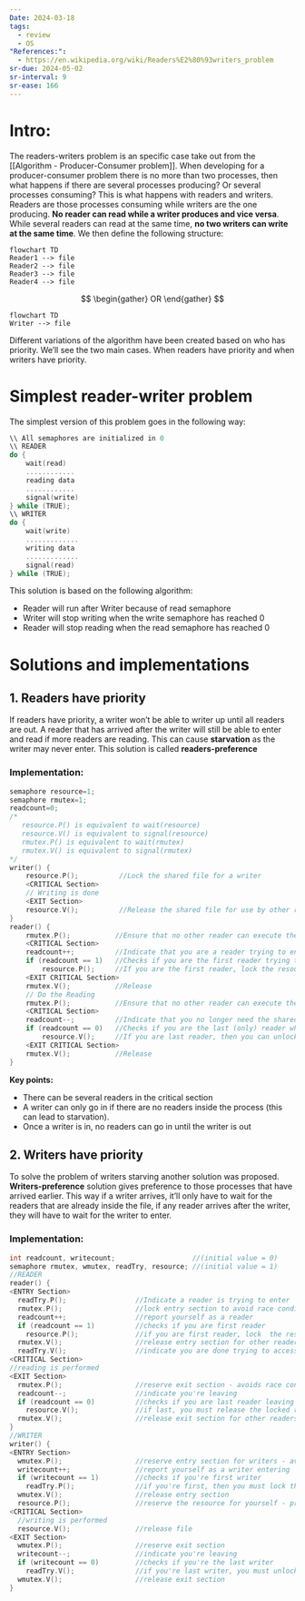 ```yaml
---
Date: 2024-03-18
tags:
  - review
  - OS
"References:":
  - https://en.wikipedia.org/wiki/Readers%E2%80%93writers_problem
sr-due: 2024-05-02
sr-interval: 9
sr-ease: 166
---
```

# Intro: 
The readers-writers problem is an specific case take out from the [[Algorithm - Producer-Consumer problem]]. 
When developing for a producer-consumer problem there is no more than two processes, then what happens if there are several processes producing? Or several processes consuming?
This is what happens with readers and writers. 
Readers are those processes consuming  while writers are the one producing. **No reader can read while a writer produces and vice versa**. 
While several readers can read at the same time, **no two writers can write at the same time**. 
We then define the following structure: 

```mermaid
flowchart TD
Reader1 --> file
Reader2 --> file
Reader3 --> file
Reader4 --> file
```
$$
\begin{gather}
OR
\end{gather}
$$
```mermaid
flowchart TD
Writer --> file
```

Different variations of the algorithm have been created based on who has priority. We’ll see the two main cases. When readers have priority and when writers have priority.
# Simplest reader-writer problem
The simplest version of this problem goes in the following way: 

```c
\\ All semaphores are initialized in 0
\\ READER
do {
    wait(read)
    ............
    reading data
    ............
    signal(write)
} while (TRUE);
\\ WRITER
do {
    wait(write)
    .............
    writing data
    .............
    signal(read)
} while (TRUE);

```

This solution is based on the following algorithm: 
+ Reader will run after Writer because of read semaphore
+ Writer will stop writing when the write semaphore has reached 0
+ Reader will stop reading when the read semaphore has reached 0
# Solutions and implementations
## 1. **Readers have priority**
If readers have priority, a writer won’t be able to writer up until all readers are out. A reader that has arrived after the writer will still be able to enter and read if more readers are reading. This can cause **starvation** as the writer may never enter. This solution is called **readers-preference**

### Implementation:
```c
semaphore resource=1;
semaphore rmutex=1;
readcount=0;
/*
   resource.P() is equivalent to wait(resource)
   resource.V() is equivalent to signal(resource)
   rmutex.P() is equivalent to wait(rmutex)
   rmutex.V() is equivalent to signal(rmutex)
*/
writer() {
    resource.P();          //Lock the shared file for a writer
    <CRITICAL Section>
    // Writing is done
    <EXIT Section>
    resource.V();          //Release the shared file for use by other readers. Writers are allowed if there are no readers requesting it.
}
reader() {
    rmutex.P();           //Ensure that no other reader can execute the <Entry> section while you are in it
    <CRITICAL Section>
    readcount++;          //Indicate that you are a reader trying to enter the Critical Section
    if (readcount == 1)   //Checks if you are the first reader trying to enter CS
        resource.P();     //If you are the first reader, lock the resource from writers. Resource stays reserved for subsequent readers
    <EXIT CRITICAL Section>
    rmutex.V();           //Release
    // Do the Reading
    rmutex.P();           //Ensure that no other reader can execute the <Exit> section while you are in it
    <CRITICAL Section>
    readcount--;          //Indicate that you no longer need the shared resource. One fewer reader
    if (readcount == 0)   //Checks if you are the last (only) reader who is reading the shared file
        resource.V();     //If you are last reader, then you can unlock the resource. This makes it available to writers.
    <EXIT CRITICAL Section>
    rmutex.V();           //Release
}

```

**Key points:**
+ There can be several readers in the critical section 
+ A writer can only go in if there are no readers inside the process (this can lead to starvation).
+ Once a writer is in, no readers can go in until the writer is out


## 2. **Writers have priority**

To solve the problem of writers starving another solution was proposed. **Writers-preference** solution gives preference to those processes that have arrived earlier. This way if a writer arrives, it’ll only have to wait for the readers that are already inside the file, if any reader arrives after the writer, they will have to wait for the writer to enter. 
### Implementation: 

```c
int readcount, writecount;                   //(initial value = 0)
semaphore rmutex, wmutex, readTry, resource; //(initial value = 1)
//READER
reader() {
<ENTRY Section>
  readTry.P();                 //Indicate a reader is trying to enter
  rmutex.P();                  //lock entry section to avoid race condition with other readers
  readcount++;                 //report yourself as a reader
  if (readcount == 1)          //checks if you are first reader
    resource.P();              //if you are first reader, lock  the resource
  rmutex.V();                  //release entry section for other readers
  readTry.V();                 //indicate you are done trying to access the resource
<CRITICAL Section>
//reading is performed
<EXIT Section>
  rmutex.P();                  //reserve exit section - avoids race condition with readers
  readcount--;                 //indicate you're leaving
  if (readcount == 0)          //checks if you are last reader leaving
    resource.V();              //if last, you must release the locked resource
  rmutex.V();                  //release exit section for other readers
}
//WRITER
writer() {
<ENTRY Section>
  wmutex.P();                  //reserve entry section for writers - avoids race conditions
  writecount++;                //report yourself as a writer entering
  if (writecount == 1)         //checks if you're first writer
    readTry.P();               //if you're first, then you must lock the readers out. Prevent them from trying to enter CS
  wmutex.V();                  //release entry section
  resource.P();                //reserve the resource for yourself - prevents other writers from simultaneously editing the shared resource
<CRITICAL Section>
  //writing is performed
  resource.V();                //release file
<EXIT Section>
  wmutex.P();                  //reserve exit section
  writecount--;                //indicate you're leaving
  if (writecount == 0)         //checks if you're the last writer
    readTry.V();               //if you're last writer, you must unlock the readers. Allows them to try enter CS for reading
  wmutex.V();                  //release exit section
}

```
